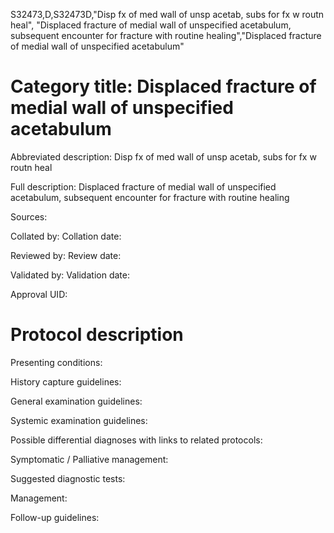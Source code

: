 S32473,D,S32473D,"Disp fx of med wall of unsp acetab, subs for fx w routn heal", "Displaced fracture of medial wall of unspecified acetabulum, subsequent encounter for fracture with routine healing","Displaced fracture of medial wall of unspecified acetabulum"
# Category title: Displaced fracture of medial wall of unspecified acetabulum

Abbreviated description: Disp fx of med wall of unsp acetab, subs for fx w routn heal

Full description: Displaced fracture of medial wall of unspecified acetabulum, subsequent encounter for fracture with routine healing

Sources:

Collated by:
Collation date:

Reviewed by:
Review date:

Validated by:
Validation date:

Approval UID:

# Protocol description

Presenting conditions:

History capture guidelines:

General examination guidelines:

Systemic examination guidelines:

Possible differential diagnoses with links to related protocols:

Symptomatic / Palliative management:

Suggested diagnostic tests:

Management:

Follow-up guidelines:
